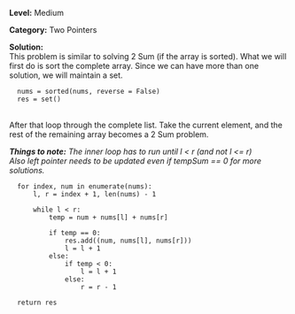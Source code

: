 <b>Level:</b> Medium

<b>Category:</b> Two Pointers

<b>Solution:</b><br/> This problem is similar to solving 2 Sum (if the array is sorted). What we will first do is sort the complete array. Since we can have more than one solution, we will maintain a set. 

```python3
  nums = sorted(nums, reverse = False)
  res = set()
```
<br/>
After that loop through the complete list. Take the current element, and the rest of the remaining array becomes a 2 Sum problem. 

<i><b>Things to note:</b> The inner loop has to run until l < r (and not l <= r)
<br/>
Also left pointer needs to be updated even if tempSum == 0 for more solutions. </i>


```python3
  for index, num in enumerate(nums):
      l, r = index + 1, len(nums) - 1
  
      while l < r:
          temp = num + nums[l] + nums[r]
  
          if temp == 0:
              res.add((num, nums[l], nums[r]))
              l = l + 1
          else:
              if temp < 0:
                  l = l + 1
              else:
                  r = r - 1
  
  return res
```
